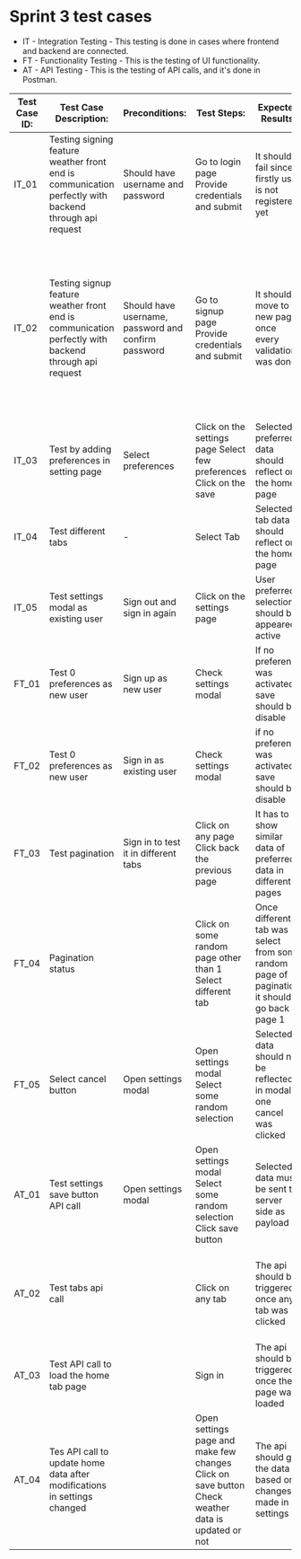 # Sprint 3 test cases

- IT - Integration Testing - This testing is done in cases where frontend and backend are connected.
- FT - Functionality Testing - This is the testing of UI functionality.
- AT - API Testing - This is the testing of API calls, and it's done in Postman. 


| Test Case ID: | Test Case Description:                                                                                 | Preconditions:                                      | Test Steps:                                                                                        | Expected Results:                                                                          | Actual Results:                                                                                                                    | Pass/Fail:  | Comments:                                                                      |
|---------------|--------------------------------------------------------------------------------------------------------|-----------------------------------------------------|----------------------------------------------------------------------------------------------------|--------------------------------------------------------------------------------------------|------------------------------------------------------------------------------------------------------------------------------------|-------------|--------------------------------------------------------------------------------|
| IT_01         | Testing signing feature weather front end is communication perfectly with backend through api request  | Should have username and password                   | Go to login page Provide credentials and submit                                                    | It should fail since firstly user is not registered yet                                    | Nothing was happened after submitting might be problem with api call                                                               | fail        | Failed to submit the details                                                   |
| IT_02         | Testing signup feature weather front end is communication perfectly with backend through api request   | Should have username, password and confirm password | Go to signup page Provide credentials and submit                                                   | It should move to new page once every validation was done                                  | After providing valid credential it navigated to new page with home as title with no data since home only shows the preferred data | pass        | All good but better to show empty stay stating user to select some preferences |
| IT_03         | Test by adding preferences in setting page                                                             | Select preferences                                  | Click on the settings page  Select few preferences  Click on the save                              | Selected preferred data should reflect on the home page                                    | Data is getting reflected in the home page based on changes                                                                        | pass        | Probably API call was failed                                                   |
| IT_04         | Test different tabs                                                                                    | -                                                   | Select Tab                                                                                         | Selected tab data should reflect on the home page                                          | It worked perfectly. Showing selected results                                                                                      | pass        | All good                                                                       |
| IT_05         | Test settings modal as existing user                                                                   | Sign out and sign in again                          | Click on the settings page                                                                         | User preferred selection should be appeared active                                         | It worked properly                                                                                                                 | Pass        | All good                                                                       |
| FT_01         | Test 0 preferences as new user                                                                         | Sign up as new user                                 | Check settings modal                                                                               | If no preference was activated save should be disable                                      | It failed for new user save is not disabled                                                                                        | fail        | Need to check                                                                  |
| FT_02         | Test 0 preferences as new user                                                                         | Sign in as existing user                            | Check settings modal                                                                               | if no preference was activated save should be disable                                      | It passed the test save is disabled                                                                                                | pass        | All good                                                                       |
| FT_03         | Test pagination                                                                                        | Sign in to test it in different tabs                | Click on any page  Click back the previous page                                                    | It has to show similar data of preferred data in different pages                           | It passed shown different content                                                                                                  | pass        | All good                                                                       |
| FT_04         | Pagination status                                                                                      |                                                     | Click on some random page other than 1 Select different tab                                        | Once different tab was select from some random page of pagination it should go back page 1 | It failed to go back to page 1                                                                                                     | Fail        | Need to check                                                                  |
| FT_05         | Select cancel button                                                                                   | Open settings modal                                 | Open settings modal  Select some random selection                                                  | Selected data should not be reflected in modal one cancel was clicked                      | It failed to load back the previous data                                                                                           | fail        | Need to check                                                                  |
| AT_01         | Test settings save button API call                                                                     | Open settings modal                                 | Open settings modal  Select some random selection Click save button                                | Selected data must be sent to server side as payload                                       | It passed, the information was passed perfectly                                                                                    | pass        | All good                                                                       |
| AT_02         | Test tabs api call                                                                                     |                                                     | Click on any tab                                                                                   | The api should be triggered once any tab was clicked                                       | It was successful in  sending the information once any tab was clicked                                                             | pass        | All good                                                                       |
| AT_03         | Test API call to load the home tab page                                                                |                                                     | Sign in                                                                                            | The api should be triggered once the page was loaded                                       | It was successful in loading the saved preference data                                                                             | pass        | All good                                                                       |
| AT_04         | Tes API call to update home data after modifications in settings changed                               |                                                     | Open settings page and make few changes Click on save button  Check weather data is updated or not | The api should get the data based on changes made in settings                              | Its working fine data is getting reflected based on the changes                                                                    | pass        | All good                                                                       |
